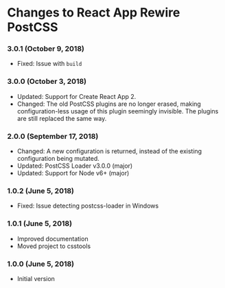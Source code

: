 # Changes to React App Rewire PostCSS

### 3.0.1 (October 9, 2018)

- Fixed: Issue with `build`

### 3.0.0 (October 3, 2018)

- Updated: Support for Create React App 2.
- Changed: The old PostCSS plugins are no longer erased, making
  configuration-less usage of this plugin seemingly invisible. The plugins are
  still replaced the same way.

### 2.0.0 (September 17, 2018)

- Changed: A new configuration is returned, instead of the existing
  configuration being mutated.
- Updated: PostCSS Loader v3.0.0 (major)
- Updated: Support for Node v6+ (major)

### 1.0.2 (June 5, 2018)

- Fixed: Issue detecting postcss-loader in Windows

### 1.0.1 (June 5, 2018)

- Improved documentation
- Moved project to csstools

### 1.0.0 (June 5, 2018)

- Initial version
